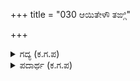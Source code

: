 +++
title = "030 ಆಯಿತೇಳೌ ತಙ್ಗಿ"

+++

<details><summary>ಗದ್ಯ (ಕ.ಗ.ಪ) </summary>

30. ತಂಗಿ, ಆಯಿತು. ಏಳು, ನೀನು ಅತಿಯಾದ ದುಃಖವನ್ನು ಅನುಭವಿಸಲಿಕ್ಕಾಗಿಯೇ ಹುಟ್ಟಿದೆ, ಇರಲಿ. ಧರ್ಮಜನಾಡಿದಂತೆ ವನವಾಸದ ಪ್ರತಿಜ್ಞೆ ಈಡೇರಲಿ. ಭೀಮಸೇನನ ಕೈಯಿಂದಲೇ ನಿನ್ನ ಶಪಥ ನೆರವೇರಿಸುತ್ತೇನೆ. ಇದಕ್ಕೆ ನಾನೇ ಹೊಣೆ' ಎಂದು ದ್ರೌಪದಿಗೆ ಶ್ರೀಹರಿಯು ನಂಬುಗೆಯ ಮಾತನ್ನಿತ್ತನು.
</details>

<details><summary>ಪದಾರ್ಥ (ಕ.ಗ.ಪ) </summary>

ಆಯಸ - ದುಃಖ  
ಆಯತಿಕೆ - ಕ್ಷೇಮ
</details>
